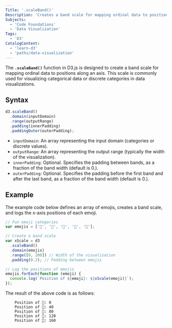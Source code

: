 ```yaml
---
Title: '.scaleBand()'
Description: 'Creates a band scale for mapping ordinal data to positions along an axis in D3.js.'
Subjects:
  - 'Code Foundations'
  - 'Data Visualization'
Tags:
  - 'D3'
CatalogContent:
  - 'learn-d3'
  - 'paths/data-visualization'
---
```


The **`.scaleBand()`** function in D3.js is designed to create a band scale for mapping ordinal data to positions along an axis. This scale is commonly used for visualizing categorical data or discrete categories in data visualizations.

## Syntax

```javascript
d3.scaleBand()
  .domain(inputDomain)
  .range(outputRange)
  .padding(innerPadding)
  .paddingOuter(outerPadding);
```

- `inputDomain`: An array representing the input domain (categories or discrete values).
- `outputRange`: An array representing the output range (typically the width of the visualization).
- `innerPadding`: Optional. Specifies the padding between bands, as a fraction of the band width (default is 0.).
- `outerPadding`: Optional. Specifies the padding before the first band and after the last band, as a fraction of the band width (default is 0.).

## Example

The example code below defines an array of emojis, creates a band scale, and logs the x-axis positions of each emoji.

```js
// Fun emoji categories
var emojis = ['🍎', '🍌', '🍇', '🍊', '🍓'];

// Create a band scale
var xScale = d3
  .scaleBand()
  .domain(emojis)
  .range([0, 200]) // Width of the visualization
  .padding(0.2); // Padding between emojis

// Log the positions of emojis
emojis.forEach(function (emoji) {
  console.log(`Position of ${emoji}: ${xScale(emoji)}`);
});
```

The result of the above code is as follows:

```shell
    Position of 🍎: 0
    Position of 🍌: 40
    Position of 🍇: 80
    Position of 🍊: 120
    Position of 🍓: 160
```

